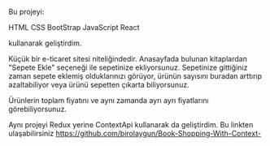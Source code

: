 Bu projeyi:

HTML
CSS
BootStrap
JavaScript
React

kullanarak geliştirdim. 

Küçük bir e-ticaret sitesi niteliğindedir.
Anasayfada bulunan kitaplardan "Sepete Ekle" seçeneği ile sepetinize ekliyorsunuz.
Sepetinize gittiğiniz zaman sepete eklemiş olduklarınızı görüyor, ürünün sayısını buradan arttırıp azaltabiliyor veya ürünü sepetten çıkarta biliyorsunuz.

Ürünlerin toplam fiyatını ve aynı zamanda ayrı ayrı fiyatlarını görebiliyorsunuz. 

Aynı projeyi Redux yerine ContextApi kullanarak da geliştirdim. Bu linkten ulaşabilirsiniz https://github.com/birolaygun/Book-Shopping-With-Context-

